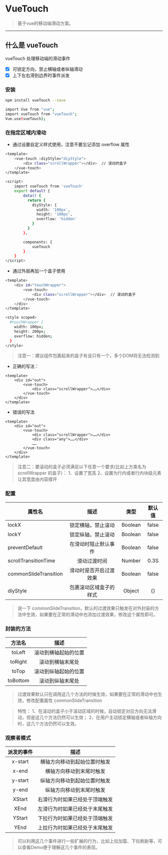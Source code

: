 # VueTouch

> 基于vue的移动端滑动方案。

------
## 什么是 vueTouch

vueTouch 处理移动端的滑动事件

- [x] 可锁定方向，禁止横轴或者纵轴滑动
- [x] 上下左右滑到边界时事件派发

### 安装
```bash
npm install vueTouch --save
```

```bash
import Vue from "vue";
import vueTouch from "vueTouch";
Vue.use(vueTouch);
```

### 在指定区域内滑动
* 通过设置自定义样式使用，注意不要忘记添加 overflow 属性
```bash
<template>
    <vue-touch :diyStyle="diyStyle">
        <div class="scrollWrapper"></div>  // 滚动的盒子
    </vue-touch>
</template>

<script>
    import vueTouch from 'vueTouch'
    export default {
        data() {
          return {
            diyStyle: {
              width: '100px',
              height: '100px',
              overflow: 'hidden'
            }
          }
        },

        components: {
            vueTouch
        }
    }
</script>
```
* 通过外层再加一个盒子使用
```bash
<template>
    <div id="touchWrapper">
        <vue-touch>
            <div class="scrollWrapper"></div>  // 滚动的盒子
        </vue-touch>
    </div>
</template>

<style scoped>
  #touchWrapper {
    width: 100px;
    height: 200px;
    overflow: hidden;
  }
</style>
```

> 注意一：建议组件包裹起来的盒子有且只有一个，多个DOM将无法检测到

* 正确的写法：
```
<template>
    <div id="out">
        <vue-touch>
            <div class="scrollWrapper">……</div>
        </vue-touch>
    </div>
</template>
```
* 错误的写法
```
<template>
    <div id="out">
        <vue-touch>
            <div class="scrollWrapper">……</div>
            <div class="any">……</div>
            ……
        </vue-touch>
    </div>
</template>
```

> 注意二：要滚动的盒子必须满足以下任意一个要求(比如上方类名为 scrollWrapper 的盒子)：
            1、设置了宽高
            2、设置为行内或者行内块级元素让其宽度由内容撑开

### 配置

| 属性名     | 描述   |  类型  |  默认值  |
| --------   | :----:  | :----:  | :----:  |
| lockX     | 锁定横轴，禁止滚动 |   Boolean     |   false     |
| lockY        |   锁定纵轴，禁止滚动   |   Boolean     |   false   |
| preventDefault        |   在滑动时阻止默认事件   |   Boolean     |   false   |
| scrollTransitionTime        |   滑动过渡时间   |   Number     |   0.3S   |
| commonSlideTransition        |   滑动时是否开启过渡效果   |    Boolean     |  false   |
| diyStyle        |   包裹滚动区域盒子的样式   |   Object     |   {}   |

> 说一下 commonSlideTransition，默认的过渡效果只触发在对外封装的方法中生效，如果要在正常的滑动中也添加过渡效果，修改这个属性即可。

### 封装的方法
| 方法名     | 描述   |
| :----:   | :----:  |
| toLeft     | 滚动到横轴起始的位置 |
| toRight        |   滚动到横轴末尾处   |
| toTop        |   滚动到纵轴起始的位置   |
| toBottom        |   滚动到纵轴末尾处   |
> 过渡效果默认只在调用这几个方法的时候生效，如果要在正常的滑动中也生效，修改配置属性 commonSlideTransition

> 特性：
1、在滚动的盒子小于滚动区域的时候，自动锁定对应方向无法滑动，但是这几个方法仍然可以生效；
2、在用户主动锁定横轴或者纵轴方向时，这几个方法仍然可以生效。

### 观察者模式
| 派发的事件     | 描述   |
| :----:   | :----:  |
| x-start     | 横轴方向移动到起始位置时触发 |
| x-end        |   横轴方向移动到末尾时触发   |
| y-start        |   纵轴方向移动到起始位置时触发   |
| y-end        |   纵轴方向移动到末尾时触发   |
| XStart        |   右滑行为时如果已经处于顶端触发   |
| XEnd        |   左滑行为时如果已经处于末尾触发   |
| YStart        |   下拉行为时如果已经处于顶端触发   |
| YEnd        |   上拉行为时如果已经处于末尾触发   |

> 可以利用这几个事件进行一些扩展的行为，比如上拉加载、下拉刷新等，可以查看Demo便于理解这几个事件的表现。
